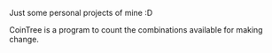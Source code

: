 Just some personal projects of mine :D

CoinTree is a program to count the combinations available for making change.
